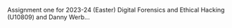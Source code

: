 Assignment one for 2023-24 (Easter) Digital Forensics and Ethical Hacking (U10809) and Danny Werb...
